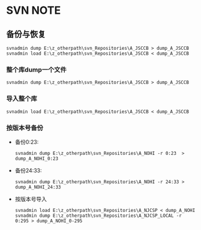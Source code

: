 # SVN NOTE

## 备份与恢复

    svnadmin dump E:\z_otherpath\svn_Repositories\A_JSCCB > dump_A_JSCCB 
    svnadmin load E:\z_otherpath\svn_Repositories\A_JSCCB < dump_A_JSCCB



### 整个库dump一个文件

    svnadmin dump E:\z_otherpath\svn_Repositories\A_JSCCB > dump_A_JSCCB 

### 导入整个库

    svnadmin load E:\z_otherpath\svn_Repositories\A_JSCCB < dump_A_JSCCB

### 按版本号备份

* 备份0:23: 
        
  
      svnadmin dump E:\z_otherpath\svn_Repositories\A_NOHI -r 0:23  > dump_A_NOHI_0:23
  
* 备份24:33: 
  
      svnadmin dump E:\z_otherpath\svn_Repositories\A_NOHI -r 24:33 > dump_A_NOHI_24:33

* 按版本号导入
  
      svnadmin load E:\z_otherpath\svn_Repositories\A_NJCSP < dump_A_NOHI
      svnadmin dump E:\z_otherpath\svn_Repositories\A_NJCSP_LOCAL -r 0:295 > dump_A_NOHI_0-295


